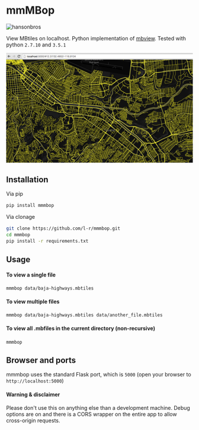# mmMBop

![hansonbros](http://67.media.tumblr.com/1a7233b3997c21a1680bdebb836ce241/tumblr_mjkaqbB4rb1qgcra2o1_400.gif)

View MBtiles on localhost. Python implementation of [mbview](https://github.com/mapbox/mbview). Tested with python `2.7.10` and `3.5.1`

![example](https://raw.githubusercontent.com/l-r/mmmbop/master/screenshots/mbtile.png)

## Installation

Via pip

```bash
pip install mmmbop
```

Via clonage

```bash
git clone https://github.com/l-r/mmmbop.git
cd mmmbop
pip install -r requirements.txt
```

## Usage

#### To view a single file

`mmmbop data/baja-highways.mbtiles`

#### To view multiple files

`mmmbop data/baja-highways.mbtiles data/another_file.mbtiles`

#### To view all .mbfiles in the current directory (non-recursive)

`mmmbop`


## Browser and ports

mmmbop uses the standard Flask port, which is `5000` (open your browser to `http://localhost:5000`)


#### Warning & disclaimer

Please don't use this on anything else than a development machine. Debug options are on and there is a CORS wrapper on the entire app to allow cross-origin requests.
